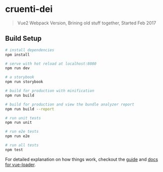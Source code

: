 # cruenti-dei

> Vue2 Webpack Version, Brining old stuff together, Started Feb 2017

## Build Setup

``` bash
# install dependencies
npm install

# serve with hot reload at localhost:8080
npm run dev

# a storybook
npm run storybook

# build for production with minification
npm run build

# build for production and view the bundle analyzer report
npm run build --report

# run unit tests
npm run unit

# run e2e tests
npm run e2e

# run all tests
npm test
```

For detailed explanation on how things work, checkout the [guide](http://vuejs-templates.github.io/webpack/) and [docs for vue-loader](http://vuejs.github.io/vue-loader).
